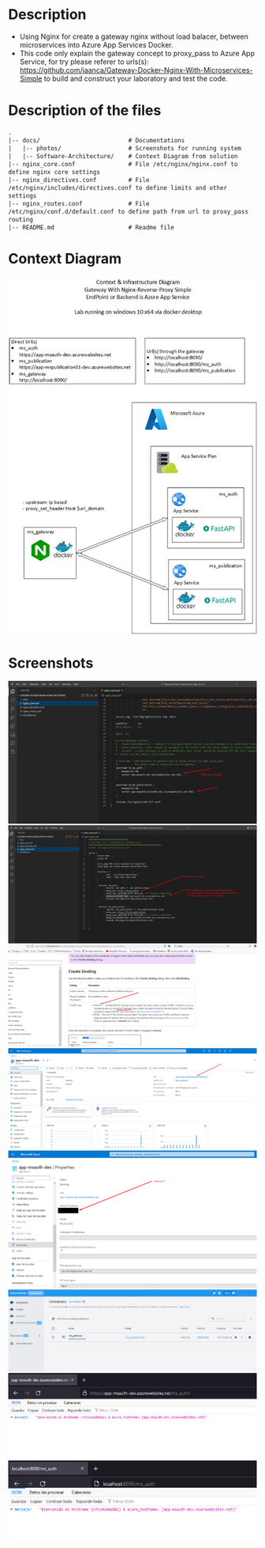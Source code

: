 # Description

- Using Nginx for create a gateway nginx without load balacer, between microservices into Azure App Services Docker.
- This code only explain the gateway concept to proxy_pass to Azure App Service, for try please referer to urls(s): https://github.com/jaanca/Gateway-Docker-Nginx-With-Microservices-Simple to build and construct your laboratory and test the code.

# Description of the files
    .
    |-- docs/                         # Documentations
    |   |-- photos/                   # Screenshots for running system
    |   |-- Software-Architecture/    # Context Diagram from solution
    |-- nginx_core.conf               # File /etc/nginx/nginx.conf to define nginx core settings
    |-- nginx_directives.conf         # File /etc/nginx/includes/directives.conf to define limits and other settings
    |-- nginx_routes.conf             # File /etc/nginx/conf.d/default.conf to define path from url to proxy_pass routing
    |-- README.md                     # Readme file
    
# Context Diagram
![Alt text](/docs/Software-Architecture/Context_and_infrastructure_Diagram.jpg?raw=true)

# Screenshots

![Alt text](/docs/photos/Screenshot_1.png?raw=true)
![Alt text](/docs/photos/Screenshot_2.png?raw=true)
![Alt text](/docs/photos/Screenshot_3.png?raw=true)
![Alt text](/docs/photos/Screenshot_4.png?raw=true)
![Alt text](/docs/photos/Screenshot_5.png?raw=true)
![Alt text](/docs/photos/Screenshot_6.png?raw=true)
![Alt text](/docs/photos/Screenshot_7.png?raw=true)
![Alt text](/docs/photos/Screenshot_8.png?raw=true)
